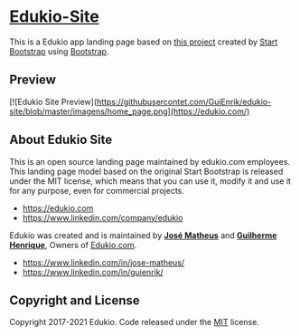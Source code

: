 # [Edukio-Site](https://edukio.com)

This is a Edukio app landing page based on [this project](https://github.com/BlackrockDigital/startbootstrap-new-age) created by [Start Bootstrap](http://startbootstrap.com/) using [Bootstrap](http://getbootstrap.com/).

## Preview

[![Edukio Site Preview](https://githubusercontet.com/GuiEnrik/edukio-site/blob/master/imagens/home_page.png](https://edukio.com/)

## About Edukio Site

This is an open source landing page maintained by edukio.com employees. This landing page model based on the original Start Bootstrap is released under the MIT license, which means that you can use it, modify it and use it for any purpose, even for commercial projects.

* https://edukio.com
* https://www.linkedin.com/company/edukio

Edukio was created and is maintained by **[José Matheus](https://www.linkedin.com/in/jose-matheus/)** and **[Guilherme Henrique](https://www.linkedin.com/in/guienrik/)**, Owners of [Edukio.com](https://edukio.com/).

* https://www.linkedin.com/in/jose-matheus/
* https://www.linkedin.com/in/guienrik/

## Copyright and License

Copyright 2017-2021 Edukio. Code released under the [MIT](https://raw.githubusercontent.com/GuiEnrik/edukio-site/master/LICENSE) license.
